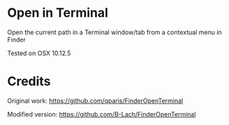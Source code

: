 # Open in Terminal
Open the current path in a Terminal window/tab from a contextual menu in Finder

Tested on OSX 10.12.5


# Credits
Original work: https://github.com/qparis/FinderOpenTerminal

Modified version: https://github.com/B-Lach/FinderOpenTerminal
